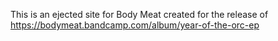 This is an ejected site for Body Meat created for the release of https://bodymeat.bandcamp.com/album/year-of-the-orc-ep
